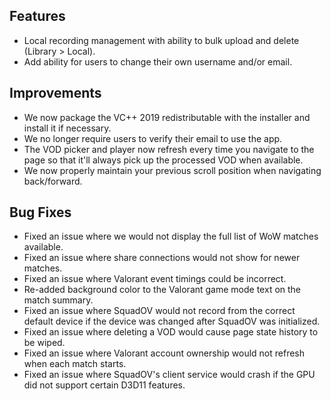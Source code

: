 ## Features
* Local recording management with ability to bulk upload and delete (Library > Local).
* Add ability for users to change their own username and/or email.

## Improvements
* We now package the VC++ 2019 redistributable with the installer and install it if necessary.
* We no longer require users to verify their email to use the app.
* The VOD picker and player now refresh every time you navigate to the page so that it'll always pick up the processed VOD when available.
* We now properly maintain your previous scroll position when navigating back/forward.

## Bug Fixes
* Fixed an issue where we would not display the full list of WoW matches available.
* Fixed an issue where share connections would not show for newer matches.
* Fixed an issue where Valorant event timings could be incorrect.
* Re-added background color to the Valorant game mode text on the match summary.
* Fixed an issue where SquadOV would not record from the correct default device if the device was changed after SquadOV was initialized.
* Fixed an issue where deleting a VOD would cause page state history to be wiped.
* Fixed an issue where Valorant account ownership would not refresh when each match starts.
* Fixed an issue where SquadOV's client service would crash if the GPU did not support certain D3D11 features.